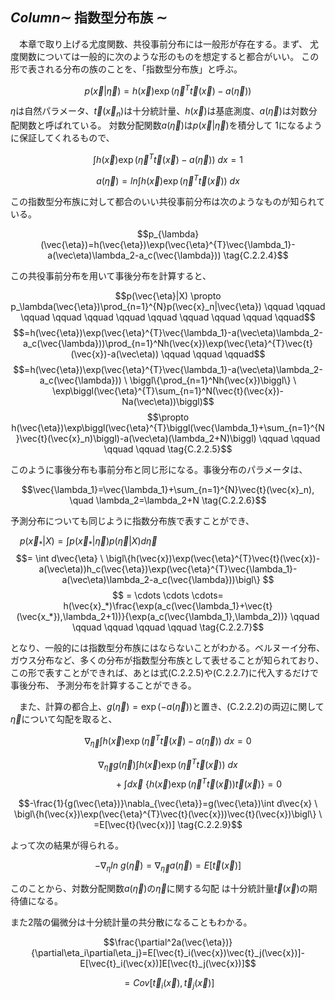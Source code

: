 ## $Column\sim$ 指数型分布族  $\sim$
　本章で取り上げる尤度関数、共役事前分布には一般形が存在する。まず、
尤度関数については一般的に次のような形のものを想定すると都合がいい。
この形で表される分布の族のことを、「指数型分布族」と呼ぶ。

$$p(\vec{x}|\vec{\eta})=h(\vec{x})\exp(\vec{\eta}^{T}\vec{t}(\vec{x})-a(\vec\eta)) \tag{C.2.2.1}$$

$\eta$は自然パラメータ、$\vec{t}(\vec{x}_n)$は十分統計量、$h(\vec{x})$は基底測度、$a(\vec{\eta})$は対数分配関数と呼ばれている。
対数分配関数$a(\vec{\eta})$は$p(\vec{x}|\vec{\eta})$を積分して
$1$になるように保証してくれるもので、

$$\int h(\vec{x})\exp(\vec{\eta}^{T}\vec{t}(\vec{x})-a(\vec\eta)) \ dx = 1 \tag{C.2.2.2}$$

$$a(\vec{\eta})=ln\int h(\vec{x})\exp(\vec{\eta}^{T}\vec{t}(\vec{x})) \ dx \tag{C.2.2.3}$$

この指数型分布族に対して都合のいい共役事前分布は次のようなものが知られている。

$$p_{\lambda}(\vec{\eta})=h(\vec{\eta})\exp(\vec{\eta}^{T}\vec{\lambda_1}-a(\vec\eta)\lambda_2-a_c(\vec{\lambda})) \tag{C.2.2.4}$$

この共役事前分布を用いて事後分布を計算すると、

$$p(\vec{\eta}|X) \propto p_\lambda(\vec{\eta})\prod_{n=1}^{N}p(\vec{x}_n|\vec{\eta}) \qquad \qquad \qquad \qquad \qquad \qquad \qquad \qquad \qquad \qquad \qquad$$
$$=h(\vec{\eta})\exp(\vec{\eta}^{T}\vec{\lambda_1}-a(\vec\eta)\lambda_2-a_c(\vec{\lambda}))\prod_{n=1}^Nh(\vec{x})\exp(\vec{\eta}^{T}\vec{t}(\vec{x})-a(\vec\eta)) \qquad \qquad \qquad$$
$$=h(\vec{\eta})\exp(\vec{\eta}^{T}\vec{\lambda_1}-a(\vec\eta)\lambda_2-a_c(\vec{\lambda})) \ \biggl\{\prod_{n=1}^Nh(\vec{x})\biggl\} \ \exp\biggl(\vec{\eta}^{T}\sum_{n=1}^N(\vec{t}(\vec{x})-Na(\vec\eta))\biggl)$$
$$\propto h(\vec{\eta})\exp\biggl(\vec{\eta}^{T}\biggl(\vec{\lambda_1}+\sum_{n=1}^{N}\vec{t}(\vec{x}_n)\biggl)-a(\vec\eta)(\lambda_2+N)\biggl) \qquad \qquad \qquad \qquad \tag{C.2.2.5}$$

このように事後分布も事前分布と同じ形になる。事後分布のパラメータは、

$$\vec{\lambda_1}=\vec{\lambda_1}+\sum_{n=1}^{N}\vec{t}(\vec{x}_n), \quad \lambda_2=\lambda_2+N \tag{C.2.2.6}$$

予測分布についても同じように指数分布族で表すことができ、

$$p(\vec{x}_*|X)=\int p(\vec{x}_*|\vec{\eta})p(\vec{\eta}|X)d\vec{\eta} \qquad \qquad \qquad \qquad \qquad \qquad \qquad \qquad$$
$$= \int d\vec{\eta} \ \bigl\{h(\vec{x})\exp(\vec{\eta}^{T}\vec{t}(\vec{x})-a(\vec\eta))h_c(\vec{\eta})\exp(\vec{\eta}^{T}\vec{\lambda_1}-a(\vec\eta)\lambda_2-a_c(\vec{\lambda}))\bigl\} $$ 
$$ = \cdots \cdots \cdots= h(\vec{x}_*)\frac{\exp(a_c(\vec{\lambda_1}+\vec{t}(\vec{x_*}),\lambda_2+1))}{\exp(a_c(\vec{\lambda_1},\lambda_2))} \qquad \qquad \qquad \qquad \qquad \tag{C.2.2.7}$$

となり、一般的には指数型分布族にはならないことがわかる。ベルヌーイ分布、
ガウス分布など、多くの分布が指数型分布族として表せることが知られており、
この形で表すことができれば、あとは式(C.2.2.5)や(C.2.2.7)に代入するだけで事後分布、
予測分布を計算することができる。

　また、計算の都合上、$g(\vec{\eta})=\exp(-a(\vec{\eta}))$と置き、(C.2.2.2)の両辺に関して$\vec{\eta}$について勾配を取ると、

$$\nabla_{\vec{\eta}}\int h(\vec{x})\exp(\vec{\eta}^{T}\vec{t}(\vec{x})-a(\vec\eta)) \ dx = 0 \tag{C.2.2.8}$$

$$\nabla_{\vec{\eta}}g(\vec{\eta})\int h(\vec{x})\exp(\vec{\eta}^{T}\vec{t}(\vec{x})) \ dx $$
$$\qquad \qquad \qquad +\int d\vec{x} \ \bigl\{h(\vec{x})\exp(\vec{\eta}^{T}\vec{t}(\vec{x}))\vec{t}(\vec{x})\bigl\} = 0$$

$$-\frac{1}{g(\vec{\eta})}\nabla_{\vec{\eta}}=g(\vec{\eta})\int d\vec{x} \ \bigl\{h(\vec{x})\exp(\vec{\eta}^{T}\vec{t}(\vec{x}))\vec{t}(\vec{x})\bigl\} \ =E[\vec{t}(\vec{x})] \tag{C.2.2.9}$$

よって次の結果が得られる。

$$-\nabla_{\eta}ln \ g(\vec{\eta})=\nabla_{\vec{\eta}}a(\vec{\eta})=E[\vec{t}(\vec{x})] \tag{C.2.2.10}$$

このことから、対数分配関数$a(\vec{\eta})$の$\vec{\eta}$に関する勾配
は十分統計量$\vec{t}(\vec{x})$の期待値になる。

また2階の偏微分は十分統計量の共分散になることもわかる。

$$\frac{\partial^2a(\vec{\eta})}{\partial\eta_i\partial\eta_j}=E[\vec{t}_i(\vec{x})\vec{t}_j(\vec{x})]-E[\vec{t}_i(\vec{x})]E[\vec{t}_j(\vec{x})]$$

$$=Cov[\vec{t}_i(\vec{x}),\vec{t}_j(\vec{x})] \tag{C.2.2.11}$$

